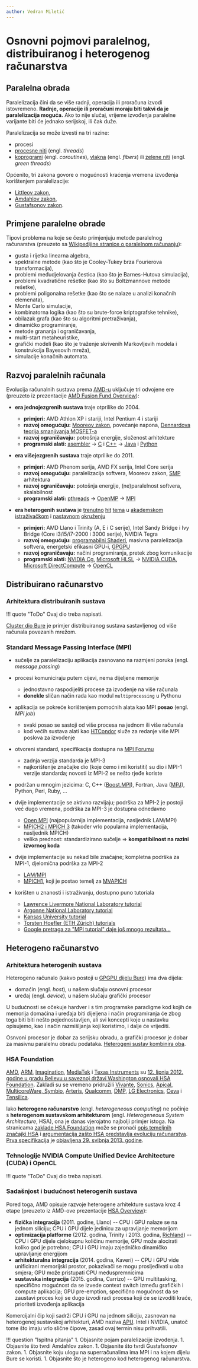 ```yaml
---
author: Vedran Miletić
---
```


# Osnovni pojmovi paralelnog, distribuiranog i heterogenog računarstva

## Paralelna obrada

Paralelizacija čini da se više radnji, operacija ili proračuna izvodi istovremeno. **Radnje, operacije ili proračuni moraju biti takvi da je paralelizacija moguća.** Ako to nije slučaj, vrijeme izvođenja paralelne varijante biti će jednako serijskoj, ili čak duže.

Paralelizacija se može izvesti na tri razine:

- procesi
- [procesne niti](https://en.wikipedia.org/wiki/Thread_(computer_science)) (engl. *threads*)
- [koprogrami](https://en.wikipedia.org/wiki/Coroutines) (engl. *coroutines*), [vlakna](https://en.wikipedia.org/wiki/Fiber_(computer_science)) (engl. *fibers*) ili [zelene niti](https://en.wikipedia.org/wiki/Green_threads) (engl. *green threads*)

Općenito, tri zakona govore o mogućnosti kraćenja vremena izvođenja korištenjem paralelizacije:

- [Littleov zakon](https://en.wikipedia.org/wiki/Little's_law),
- [Amdahlov zakon](https://en.wikipedia.org/wiki/Amdahl's_law),
- [Gustafsonov zakon](https://en.wikipedia.org/wiki/Gustafson's_law).

## Primjene paralelne obrade

Tipovi problema na koje se često primjenjuju metode paralelnog računarstva (preuzeto sa [Wikipedijine stranice o paralelnom računanju](https://en.wikipedia.org/wiki/Parallel_computing)):

- gusta i rijetka linearna algebra,
- spektralne metode (kao što je Cooley-Tukey brza Fourierova transformacija),
- problemi međudjelovanja čestica (kao što je Barnes-Hutova simulacija),
- problemi kvadratične rešetke (kao što su Boltzmannove metode rešetke),
- problemi poligonalna rešetke (kao što se nalaze u analizi konačnih elemenata),
- Monte Carlo simulacije,
- kombinatorna logika (kao što su brute-force kriptografske tehnike),
- obilazak grafa (kao što su algoritmi pretraživanja),
- dinamičko programiranje,
- metode grananja i ograničavanja,
- multi-start metaheuristike,
- grafički modeli (kao što je traženje skrivenih Markovljevih modela i konstrukcija Bayesovih mreža),
- simulacije konačnih automata.

## Razvoj paralelnih računala

Evolucija računalnih sustava prema [AMD-u](https://en.wikipedia.org/wiki/Advanced_Micro_Devices) uključuje tri odvojene ere (preuzeto iz prezentacije [AMD Fusion Fund Overview](https://www.slideshare.net/AMD/amd-fusion-fund-media-presentation)):

- **era jednojezgrenih sustava** traje otprilike do 2004.

    - **primjeri:** AMD Athlon XP i stariji, Intel Pentium 4 i stariji
    - **razvoj omogućuju:** [Mooreov zakon](https://en.wikipedia.org/wiki/Moore's_law), povećanje napona, [Dennardova teorija smanjivanja MOSFET-a](https://en.wikipedia.org/wiki/MOSFET#MOSFET_scaling)
    - **razvoj ograničavaju:** potrošnja energije, složenost arhitekture
    - **programski alati:** [asembler](https://en.wikipedia.org/wiki/Assembly_language) -> [C](https://en.wikipedia.org/wiki/C_(programming_language)) i [C++](https://en.wikipedia.org/wiki/C++) -> [Java](https://en.wikipedia.org/wiki/Java_(programming_language)) i [Python](https://en.wikipedia.org/wiki/Python_(programming_language))

- **era višejezgrenih sustava** traje otprilike do 2011.

    - **primjeri:** AMD Phenom serija, AMD FX serija, Intel Core serija
    - **razvoj omogućuju:** paralelizacija softvera, Mooreov zakon, [SMP](https://en.wikipedia.org/wiki/Symmetric_multiprocessing) arhitektura
    - **razvoj ograničavaju:** potošnja energije, (ne)paralelnost softvera, skalabilnost
    - **programski alati:** [pthreads](https://en.wikipedia.org/wiki/POSIX_Threads) -> [OpenMP](https://en.wikipedia.org/wiki/OpenMP) -> [MPI](https://en.wikipedia.org/wiki/Message_Passing_Interface)

- **era heterogenih sustava** je [trenutno](https://gpuopen.com/professional-compute/) [hit](https://www.slideshare.net/npinto/cs264-01-introduction) [tema](https://github.com/jaredhoberock/stanford-cs193g-sp2010) u [akademskom](https://people.maths.ox.ac.uk/gilesm/cuda/) [istraživačkom](https://research.nvidia.com/) i [nastavnom](https://hpc.mediawiki.hull.ac.uk/Programming/OpenCL) [okruženju](https://www.pmf.unizg.hr/math/predmet/uupr)

    - **primjeri:** AMD Llano i Trinity (A, E i C serije), Intel Sandy Bridge i Ivy Bridge (Core i3/i5/i7-2000 i 3000 serije), NVIDIA Tegra
    - **razvoj omogućuju:** [programabilni Shaderi](https://en.wikipedia.org/wiki/Shader), masivna paralelizacija softvera, energetski efikasni GPU-i, [GPGPU](https://en.wikipedia.org/wiki/GPGPU)
    - **razvoj ograničavaju:** načini programiranja, pretek zbog komunikacije
    - **programski alati:** [NVIDIA Cg](https://en.wikipedia.org/wiki/Cg_(programming_language)), [Microsoft HLSL](https://en.wikipedia.org/wiki/High_Level_Shader_Language) -> [NVIDIA CUDA](https://en.wikipedia.org/wiki/CUDA), [Microsoft DirectCompute](https://en.wikipedia.org/wiki/DirectCompute) -> [OpenCL](https://en.wikipedia.org/wiki/OpenCL)

## Distribuirano računarstvo

### Arhitektura distribuiranih sustava

!!! quote "ToDo"
    Ovaj dio treba napisati.

[Cluster dio Bure](https://cnrm.uniri.hr/hr/bura/) je primjer distribuiranog sustava sastavljenog od više računala povezanih mrežom.

### Standard Message Passing Interface (MPI)

- sučelje za paralelizaciju aplikacija zasnovano na razmjeni poruka (engl. *message passing*)
- procesi komuniciraju putem cijevi, nema dijeljene memorije

    - jednostavno raspodijeliti procese za izvođenje na više računala
    - **donekle** sličan način rada kao modul `multiprocessing` u Pythonu

- aplikacija se pokreće korištenjem pomoćnih alata kao MPI **posao** (engl. *MPI job*)

    - svaki posao se sastoji od više procesa na jednom ili više računala
    - kod većih sustava alati kao [HTCondor](https://research.cs.wisc.edu/htcondor/) služe za redanje više MPI poslova za izvođenje

- otvoreni standard, specifikacija dostupna na [MPI Forumu](https://www.mpi-forum.org/)

    - zadnja verzija standarda je MPI-3
    - najkorištenije značajke dio (koje ćemo i mi koristiti) su dio i MPI-1 verzije standarda; novosti iz MPI-2 se nešto rjeđe koriste

- podržan u mnogim jezicima: C, C++ ([Boost.MPI](https://www.boost.org/doc/libs/release/libs/mpi/)), Fortran, Java ([MPJ](http://mpjexpress.org/)), Python, Perl, Ruby, ...
- dvije implementacije se aktivno razvijaju; podrška za MPI-2 je postoji već dugo vremena, podrška za MPI-3 je dostupna odnedavno

    - [Open MPI](https://www.open-mpi.org/) (najpopularnija implementacija, nasljednik LAM/MPI)
    - [MPICH2 i MPICH 3](https://www.mpich.org/) (također vrlo popularna implementacija, nasljednik MPICH)
    - velika prednost: standardizirano sučelje => **kompatibilnost na razini izvornog koda**

- dvije implementacije su nekad bile značajne; kompletna podrška za MPI-1, djelomična podrška za MPI-2

    - [LAM/MPI](https://blogs.cisco.com/performance/a-farewell-to-lammpi)
    - [MPICH1](https://www.mpich.org/), koji je postao temelj za [MVAPICH](https://mvapich.cse.ohio-state.edu/)

- korišten u znanosti i istraživanju, dostupno puno tutoriala

    - [Lawrence Livermore National Laboratory tutorial](https://hpc-tutorials.llnl.gov/mpi/)
    - [Argonne National Laboratory tutorial](https://www.mcs.anl.gov/research/projects/mpi/tutorial/)
    - [Kansas University tutorial](http://condor.cc.ku.edu/~grobe/docs/intro-MPI-C.shtml)
    - [Torsten Hoefler (ETH Zürich) tutorials](https://htor.inf.ethz.ch/teaching/mpi_tutorials/)
    - [Google pretraga za "MPI tutorial" daje još mnogo rezultata...](https://www.google.com/search?q=mpi+tutorial)

## Heterogeno računarstvo

### Arhitektura heterogenih sustava

Heterogeno računalo (kakvo postoji u [GPGPU dijelu Bure](https://cnrm.uniri.hr/hr/bura/)) ima dva dijela:

- domaćin (engl. *host*), u našem slučaju osnovni procesor
- uređaj (engl. *device*), u našem slučaju grafički procesor

U budućnosti se očekuje hardver i s tim programske paradigme kod kojih će memorija domaćina i uređaja biti dijeljena i način programiranja će zbog toga biti biti nešto pojednostavljen, ali svi koncepti koje u nastavku opisujemo, kao i način razmišljanja koji koristimo, i dalje će vrijediti.

Osnvoni procesor je dobar za serijsku obradu, a grafički procesor je dobar za masivnu paralelnu obradu podataka. [Heterogeni sustav kombinira oba](https://youtu.be/LIcFJn1TO50).

### HSA Foundation

[AMD](https://www.amd.com/), [ARM](https://www.arm.com/), [Imagination](https://www.imgtec.com/), [MediaTek](https://www.mediatek.com/) i [Texas Instruments](https://www.ti.com/) su [12. lipnja 2012. godine u gradu Bellevu u saveznoj državi Washington osnovali HSA Foundation](https://hsafoundation.com/2012/06/12/hello-hsa-foundation/). Zakladi su se vremeno pridružili [Vivante](https://hsafoundation.com/2012/08/29/vivante-joins-the-hsa-foundation-as-a-member/), [Sonics](https://hsafoundation.com/2012/08/30/sonics-joins-hsa-foundation-to-help-drive-open-standard-for-next-generation-heterogeneous-computing/), [Apical, MulticoreWare, Symbio](https://hsafoundation.com/2012/08/31/hsa-foundation-announces-six-new-members/), [Arteris](https://hsafoundation.com/2012/08/31/4263-2/), [Qualcomm](https://hsafoundation.com/2012/10/03/hsa-foundation-announces-qualcomm-as-newest-founder-member/), [DMP](https://hsafoundation.com/2012/10/30/dmp-joins-heterogeneous-system-architecture-hsa-foundation-to-contribute-its-expertise-in-3d-graphics-and-common-compute/), [LG Electronics](https://hsafoundation.com/2012/10/31/hsa-foundation-announces-lg-electronics-as-newest-member/), [Ceva](https://hsafoundation.com/2012/11/14/ceva-and-tensilica-are-new-hsa-foundation-members/) i [Tensilica](https://hsafoundation.com/2013/03/18/tensilica-joins-hsa-foundation-to-help-establish-standards-for-embedded-heterogeneous-computing/).

Iako **heterogeno računarstvo** (engl. *heterogeneous computing*) ne počinje s **heterogenom sustavskom arhitekturom** (engl. *Heterogeneous System Architecture*, HSA), ona je danas vjerojatno najbolji primjer istoga. Na stranicama [zaklade HSA Foundation](https://hsafoundation.com/) može se pronaći [opis temeljnih značajki HSA](https://hsafoundation.com/2012/08/31/what-is-heterogeneous-system-architecture-hsa/) i [argumentacija zašto HSA predstavlja evoluciju računarstva](https://hsafoundation.com/2012/08/28/hsa-represents-the-evolution-of-computing/). [Prva specifikacija](https://hsafoundation.com/standards/) je [objavljena 29. svibnja 2013. godine](https://hsafoundation.com/2013/05/29/hsa-foundation-announces-first-specification/).

### Tehnologije NVIDIA Compute Unified Device Architecture (CUDA) i OpenCL

!!! quote "ToDo"
    Ovaj dio treba napisati.

### Sadašnjost i budućnost heterogenih sustava

Pored toga, AMD opisuje razvoje heterogene arhitekture sustava kroz 4 etape (preuzeto iz AMD-ove prezentacije [HSA Overview](https://www.slideshare.net/hsafoundation/hsa-overview)):

- **fizička integracija** (2011. godine, Llano) -- CPU i GPU nalaze se na jednom siliciju; CPU i GPU dijele jedinicu za upravljanje memorijom
- **optimizacija platforme** (2012. godina, Trinity i 2013. godina, [Richland](https://youtu.be/MQcjEA3it90)) -- CPU i GPU dijele cjelokupnu količinu memorije, GPU može alocirati koliko god je potrebno; CPU i GPU imaju zajedničko dinamičko upravljanje energijom
- **arhitekturalna integracija** (2014. godina, Kaveri) -- CPU i GPU vide unificirani memorijski prostor, pokazivači se mogu prosljeđivati u oba smjera; GPU može pristupati CPU međuspremnicima
- **sustavska integracija** (2015. godina, Carrizo) -- GPU multitasking, specifično mogućnost da se izvede context switch između grafičkih i compute aplikacija; GPU pre-emption, specifično mogućnost da se zaustavi proces koji se dugo izvodi radi procesa koji će se izvoditi kraće, prioriteti izvođenja aplikacija

Komercijalni čip koji sadrži CPU i GPU na jednom siliciju, zasnovan na heterogenoj sustavskoj arhitekturi, AMD naziva [APU](https://en.wikipedia.org/wiki/AMD_Accelerated_Processing_Unit). Intel i NVIDIA, unatoč tome što imaju vrlo slične čipove, zasad ovaj termin nisu prihvatili.

!!! question "Ispitna pitanja"
    1. Objasnite pojam paralelizacije izvođenja.
    1. Objasnite što tvrdi Amdahlov zakon.
    1. Objasnite što tvrdi Gustafsonov zakon.
    1. Objasnite koju ulogu na superračunalima ima MPI i na kojem dijelu Bure se koristi.
    1. Objasnite što je heterogeno kod heterogenog računarstva.
